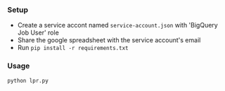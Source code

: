 ### Setup
* Create a service accont named ```service-account.json``` with 'BigQuery Job User' role
* Share the google spreadsheet with the service account's email 
* Run ```pip install -r requirements.txt```

### Usage
``` python lpr.py ```